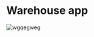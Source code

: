 # Warehouse app

![wgqegweg](https://user-images.githubusercontent.com/42721137/44749861-78dd4080-ab1c-11e8-80ef-8bf69a5532a4.png)

